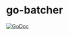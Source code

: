 # go-batcher

[![GoDoc](https://godoc.org/github.com/paultyng/go-batcher?status.svg)](https://godoc.org/github.com/paultyng/go-batcher)
